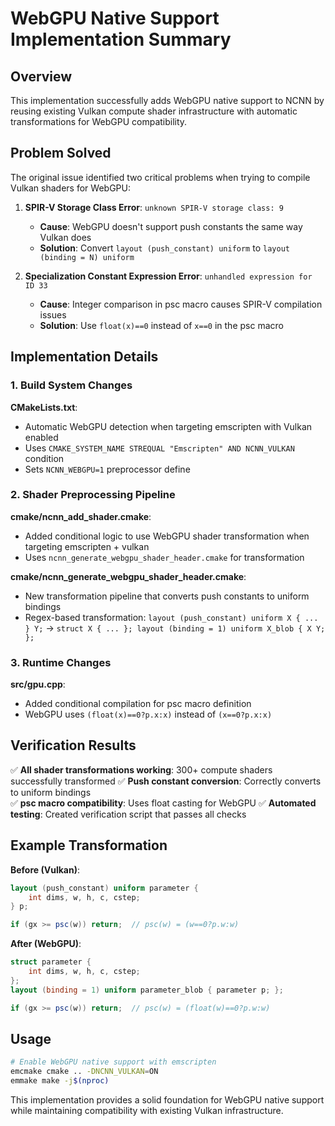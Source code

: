 # WebGPU Native Support Implementation Summary

## Overview

This implementation successfully adds WebGPU native support to NCNN by reusing existing Vulkan compute shader infrastructure with automatic transformations for WebGPU compatibility.

## Problem Solved

The original issue identified two critical problems when trying to compile Vulkan shaders for WebGPU:

1. **SPIR-V Storage Class Error**: `unknown SPIR-V storage class: 9`
   - **Cause**: WebGPU doesn't support push constants the same way Vulkan does
   - **Solution**: Convert `layout (push_constant) uniform` to `layout (binding = N) uniform`

2. **Specialization Constant Expression Error**: `unhandled expression for ID 33`
   - **Cause**: Integer comparison in psc macro causes SPIR-V compilation issues
   - **Solution**: Use `float(x)==0` instead of `x==0` in the psc macro

## Implementation Details

### 1. Build System Changes

**CMakeLists.txt**:
- Automatic WebGPU detection when targeting emscripten with Vulkan enabled  
- Uses `CMAKE_SYSTEM_NAME STREQUAL "Emscripten" AND NCNN_VULKAN` condition
- Sets `NCNN_WEBGPU=1` preprocessor define

### 2. Shader Preprocessing Pipeline

**cmake/ncnn_add_shader.cmake**:
- Added conditional logic to use WebGPU shader transformation when targeting emscripten + vulkan
- Uses `ncnn_generate_webgpu_shader_header.cmake` for transformation

**cmake/ncnn_generate_webgpu_shader_header.cmake**:
- New transformation pipeline that converts push constants to uniform bindings
- Regex-based transformation: `layout (push_constant) uniform X { ... } Y;` → `struct X { ... }; layout (binding = 1) uniform X_blob { X Y; };`

### 3. Runtime Changes

**src/gpu.cpp**:
- Added conditional compilation for psc macro definition
- WebGPU uses `(float(x)==0?p.x:x)` instead of `(x==0?p.x:x)`

## Verification Results

✅ **All shader transformations working**: 300+ compute shaders successfully transformed
✅ **Push constant conversion**: Correctly converts to uniform bindings  
✅ **psc macro compatibility**: Uses float casting for WebGPU
✅ **Automated testing**: Created verification script that passes all checks

## Example Transformation

**Before (Vulkan)**:
```glsl
layout (push_constant) uniform parameter {
    int dims, w, h, c, cstep;
} p;

if (gx >= psc(w)) return;  // psc(w) = (w==0?p.w:w)
```

**After (WebGPU)**:
```glsl  
struct parameter {
    int dims, w, h, c, cstep;
};
layout (binding = 1) uniform parameter_blob { parameter p; };

if (gx >= psc(w)) return;  // psc(w) = (float(w)==0?p.w:w)
```

## Usage

```bash
# Enable WebGPU native support with emscripten
emcmake cmake .. -DNCNN_VULKAN=ON
emmake make -j$(nproc)
```

This implementation provides a solid foundation for WebGPU native support while maintaining compatibility with existing Vulkan infrastructure.
